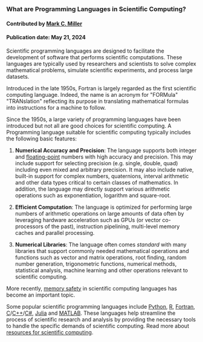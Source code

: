 ### What are Programming Languages in Scientific Computing?

#### Contributed by [Mark C. Miller](https://github.com/markcmiller86)

#### Publication date: May 21, 2024

<!--deck start-->
Scientific programming languages are designed to facilitate the development of software that performs scientific computations.
These languages are typically used by researchers and scientists to solve complex mathematical problems, simulate scientific experiments, and process large datasets.
<!--deck end-->

<!--body start--->
Introduced in the late 1950s, Fortran is largely regarded as the first scientific computing language.
Indeed, the name is an acronym for "FORMula" "TRANslation" reflecting its purpose in translating mathematical formulas into instructions for a machine to follow.

Since the 1950s, a large variety of programming languages have been introduced but not all are good choices for scientific computing.
A Programming language suitable for scientific computing typically includes the following basic features:

1. **Numerical Accuracy and Precision**: The language supports both integer and [floating-point](https://www.volkerschatz.com/science/float.html) numbers with high accuracy and precision.
   This may include support for selecting precision (e.g. single, double, quad) including even mixed and arbitrary precision.
   It may also include native, built-in support for complex numbers, quaternions, interval arithmetic and other data types critical to certain classes of mathematics.
   In addition, the language may directly support various arithmetic operations such as exponentiation, logarithm and square-root.

2. **Efficient Computation**: The language is optimized for performing large numbers of arithmetic operations on large amounts of data often by leveraging hardware acceleration such as GPUs (or vector co-processors of the past), instruction pipelining, multi-level memory caches and parallel processing.

3. **Numerical Libraries**: The language often comes *standard* with many libraries that support commonly needed mathematical operations and functions such as vector and matrix operations, root finding, random number generation, trigonometric functions, numerical methods, statistical analysis, machine learning and other operations relevant to scientific computing.

More recently, [memory safety](https://bssw.io/items/us-federal-government-effort-to-champion-adoption-of-memory-safe-languages) in scientific computing languages has become an important topic.

Some popular scientific programming languages include [Python](https://www.python.org), [R](https://www.r-project.org), [Fortran](https://j3-fortran.org), [C](https://www.open-std.org/JTC1/SC22/WG14/)/[C++](https://www.open-std.org/JTC1/SC22/WG21/)/[C#](https://en.wikipedia.org/wiki/C_Sharp_(programming_language)), [Julia](https://julialang.org) and [MATLAB](https://www.mathworks.com/products/matlab.html).
These languages help streamline the process of scientific research and analysis by providing the necessary tools to handle the specific demands of scientific computing.
Read more about [resources for scientific computing](https://bssw.io/items/fundamental-resources-for-scientific-computing).
<!--body end--->

<!---
Publish: yes
Pinned: yes
Topics: programming languages
--->
